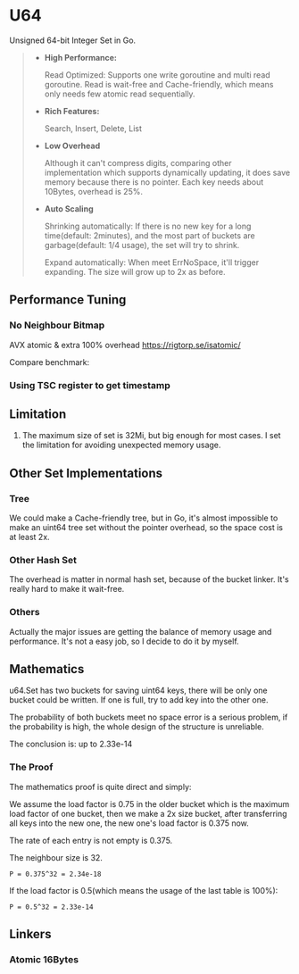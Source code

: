 # U64

Unsigned 64-bit Integer Set in Go.

>- **High Performance:**
>
>   Read Optimized: Supports one write goroutine and multi read goroutine.
>   Read is wait-free and Cache-friendly, which means only needs few atomic read sequentially.
>   
>- **Rich Features:**
>
>   Search, Insert, Delete, List
>
>- **Low Overhead**
>
>   Although it can't compress digits, comparing other implementation which supports dynamically updating, it does save
>   memory because there is no pointer. Each key needs about 10Bytes, overhead is 25%.
>
>- **Auto Scaling**
>
>   Shrinking automatically: If there is no new key for a long time(default: 2minutes), and the most part of buckets are
>   garbage(default: 1/4 usage), the set will try to shrink.
>
>   Expand automatically: When meet ErrNoSpace, it'll trigger expanding. The size will grow up to 2x as before.
>

## Performance Tuning

### No Neighbour Bitmap

AVX atomic & extra 100% overhead
https://rigtorp.se/isatomic/

Compare benchmark:

### Using TSC register to get timestamp

## Limitation

1. The maximum size of set is 32Mi, but big enough for most cases. I set the limitation for avoiding unexpected memory
usage.

## Other Set Implementations

### Tree

We could make a Cache-friendly tree, but in Go, it's almost impossible to make an uint64 tree set without the pointer
overhead, so the space cost is at least 2x.

### Other Hash Set

The overhead is matter in normal hash set, because of the bucket linker. It's really hard to make it wait-free.

### Others

Actually the major issues are getting the balance of memory usage and performance. It's not a easy job, so I decide to
do it by myself.

## Mathematics

u64.Set has two buckets for saving uint64 keys, there will be only one bucket could be written. If one is full, try to 
add key into the other one.

The probability of both buckets meet no space error is a serious problem, if the probability is high, the whole design
of the structure is unreliable.

The conclusion is: up to 2.33e-14

### The Proof

The mathematics proof is quite direct and simply:

We assume the load factor is 0.75 in the older bucket which is the maximum load factor of one bucket, then we make a 2x size
bucket, after transferring all keys into the new one, the new one's load factor is 0.375 now.

The rate of each entry is not empty is 0.375.

The neighbour size is 32.

`P = 0.375^32 = 2.34e-18`

If the load factor is 0.5(which means the usage of the last table is 100%):

`P = 0.5^32 = 2.33e-14`

## Linkers

### Atomic 16Bytes